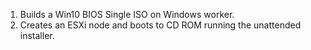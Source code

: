 1. Builds a Win10 BIOS Single ISO on Windows worker.
2. Creates an ESXi node and boots to CD ROM running the unattended installer. 